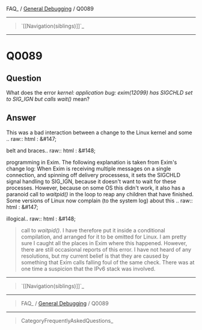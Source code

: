 FAQ\_ / [General Debugging](FAQ/General_Debugging) / Q0089

* * * * *

> \`[[Navigation(siblings)]]\`\_

* * * * *

Q0089
=====

Question
--------

What does the error *kernel: application bug: exim(12099) has SIGCHLD
set to SIG\_IGN but calls wait()* mean?

Answer
------

This was a bad interaction between a change to the Linux kernel and some .. raw:: html
:   &\#147;

belt and braces.. raw:: html
:   &\#148;

programming in Exim. The following explanation is taken from Exim's change log: When Exim is receiving multiple messages on a single connection, and spinning off delivery processess, it sets the SIGCHLD signal handling to SIG\_IGN, because it doesn't want to wait for these processes. However, because on some OS this didn't work, it also has a paranoid call to *waitpid()* in the loop to reap any children that have finished. Some versions of Linux now complain (to the system log) about this .. raw:: html
:   &\#147;

illogical.. raw:: html
:   &\#148;

> call to *waitpid()*. I have therefore put it inside a conditional
> compilation, and arranged for it to be omitted for Linux. I am pretty
> sure I caught all the places in Exim where this happened. However,
> there are still occasional reports of this error. I have not heard of
> any resolutions, but my current belief is that they are caused by
> something that Exim calls falling foul of the same check. There was at
> one time a suspicion that the IPv6 stack was involved.

* * * * *

> \`[[Navigation(siblings)]]\`\_

* * * * *

> FAQ\_ / [General Debugging](FAQ/General_Debugging) / Q0089

* * * * *

> CategoryFrequentlyAskedQuestions\_

